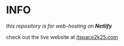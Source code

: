 # INFO
<i>this repository is for web-hosting on <b>Netlify</b></i>
<br>
<p>check out the live website at <a href="https://itspace2k25.netlify.app/">itspace2k25.com</a></p>
